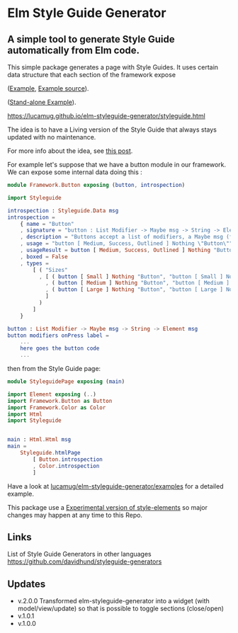 # Elm Style Guide Generator

## A simple tool to generate Style Guide automatically from Elm code.

This simple package generates a page with Style Guides.
It uses certain data structure that each section of the framework expose

([Example](https://lucamug.github.io/elm-styleguide-generator/), [Example source](https://github.com/lucamug/elm-styleguide-generator/blob/master/examples/Main.elm)).

([Stand-alone Example](https://lucamug.github.io/elm-styleguide-generator/styleguide.html)).

https://lucamug.github.io/elm-styleguide-generator/styleguide.html

The idea is to have a Living version of the Style Guide that always stays
updated with no maintenance.

For more info about the idea, see [this post](https://medium.com/@l.mugnaini/zero-maintenance-always-up-to-date-living-style-guide-in-elm-dbf236d07522).

For example let's suppose that we have a button module in our framework.
We can expose some internal data doing this :

```elm
module Framework.Button exposing (button, introspection)

import Styleguide

introspection : Styleguide.Data msg
introspection =
    { name = "Button"
    , signature = "button : List Modifier -> Maybe msg -> String -> Element msg"
    , description = "Buttons accept a list of modifiers, a Maybe msg (for example: \"Just DoSomething\") and the text to display inside the button."
    , usage = "button [ Medium, Success, Outlined ] Nothing \"Button\""
    , usageResult = button [ Medium, Success, Outlined ] Nothing "Button"
    , boxed = False
    , types =
        [ ( "Sizes"
          , [ ( button [ Small ] Nothing "Button", "button [ Small ] Nothing \"Button\"" )
            , ( button [ Medium ] Nothing "Button", "button [ Medium ] Nothing \"Button\"" )
            , ( button [ Large ] Nothing "Button", "button [ Large ] Nothing \"Button\"" )
            ]
          )
        ]
    }

button : List Modifier -> Maybe msg -> String -> Element msg
button modifiers onPress label =
    ...
    here goes the button code
    ...
```

then from the Style Guide page:

```elm
module StyleguidePage exposing (main)

import Element exposing (..)
import Framework.Button as Button
import Framework.Color as Color
import Html
import Styleguide


main : Html.Html msg
main =
    Styleguide.htmlPage
        [ Button.introspection
        , Color.introspection
        ]
```

Have a look at [lucamug/elm-styleguide-generator/examples](https://github.com/lucamug/elm-styleguide-generator/examples) for a detailed example.

This package use a [Experimental version of style-elements](http://package.elm-lang.org/packages/mdgriffith/stylish-elephants/4.0.0) so major changes may happen at any time to this Repo.

## Links

List of Style Guide Generators in other languages
https://github.com/davidhund/styleguide-generators

## Updates

* v.2.0.0 Transformed elm-styleguide-generator into a widget (with model/view/update) so that is possible to toggle sections (close/open)
* v.1.0.1
* v.1.0.0
